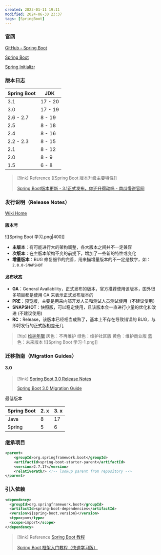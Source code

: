 ```yaml
---
created: 2023-01-11 19:11
modified: 2024-06-30 23:37
tags: [SpringBoot]
---
```


### 官网

[GitHub - Spring Boot](https://github.com/spring-projects/spring-boot)

[Spring Boot](https://spring.io/projects/spring-boot)

[Spring Initializr](https://start.spring.io/)

### 版本日志

| Spring Boot | JDK     |
| ----------- | ------- |
| 3.1         | 17 - 20 |
| 3.0         | 17 - 19 |
| 2.6 - 2.7   | 8 - 19  |
| 2.5         | 8 - 18  |
| 2.4         | 8 - 16  |
| 2.2 - 2.3   | 8 - 15  |
| 2.1         | 8 - 12  |
| 2.0         | 8 - 9   |
| 1.5         | 6 - 8   |

> [!link] Reference
> [[Spring Boot 版本升级主要特性]]
> 
> [Spring Boot版本更新 - 3.1正式发布，你还升得动吗 - 南瓜慢说官网](https://www.pkslow.com/archives/spring-boot-version)

### 发行说明（Release Notes）

[Wiki Home](https://github.com/spring-projects/spring-boot/wiki)

#### 版本号

![[Spring Boot 学习.png|400]]

- **主版本**：有可能进行大的架构调整，各大版本之间并不一定兼容
- **次版本**：在主版本架构不变的前提下，增加了一些新的特性或变化
- **增量版本**：BUG 修复细节的完善，用来描增量版本的不一定是数字，如：`2.0.0-SNAPSHOT`

#### 发布状态

- **GA**：General Availability，正式发布的版本，官方推荐使用该版本，国外很多项目都是使用 GA 来表示正式发布版本的
- **PRE**：预览版，主要是用来内部开发人员和测试人员测试使用（不建议使用）
- **SNAPSHOT**：快照版，可以稳定使用，且该版本会一直进行小量的优化和改进 (不建议使用)
- **RC**：Release，该版本已经相当成熟了，基本上不存在导致错误的 BUG，与即将发行的正式版相差无几

> [!tip]  [维护年限](https://spring.io/projects/spring-boot#support)
> 灰色：不再维护
> 绿色：维护社区版
> 黄色：维护商业版
> 蓝色：未来版本
> ![[Spring Boot 学习-1.png]]

### 迁移指南（Migration Guides）

#### 3.0

> [!link]
[Spring Boot 3.0 Release Notes](https://github.com/spring-projects/spring-boot/wiki/Spring-Boot-3.0-Release-Notes)
> 
> [Spring Boot 3.0 Migration Guide](https://github.com/spring-projects/spring-boot/wiki/Spring-Boot-3.0-Migration-Guide)

最低版本

| Spring Boot | 2. x | 3. x |
| ----------- | ---- | ---- |
| Java        | 8    | 17   |
| Spring      | 5    | 6    |

### 继承项目

```xml
<parent>  
    <groupId>org.springframework.boot</groupId>  
    <artifactId>spring-boot-starter-parent</artifactId>  
    <version>2.7.17</version>  
    <relativePath/> <!-- lookup parent from repository -->  
</parent>
```

### 引入依赖

```xml
<dependency>  
  <groupId>org.springframework.boot</groupId>  
  <artifactId>spring-boot-dependencies</artifactId>  
  <version>${spring-boot.version}</version>  
  <type>pom</type>  
  <scope>import</scope>  
</dependency>
```

> [!link] Reference
> [Spring Boot 教程](https://www.yiibai.com/spring-boot)
> 
> [Spring Boot 框架入门教程（快速学习版）](http://c.biancheng.net/spring_boot/)
